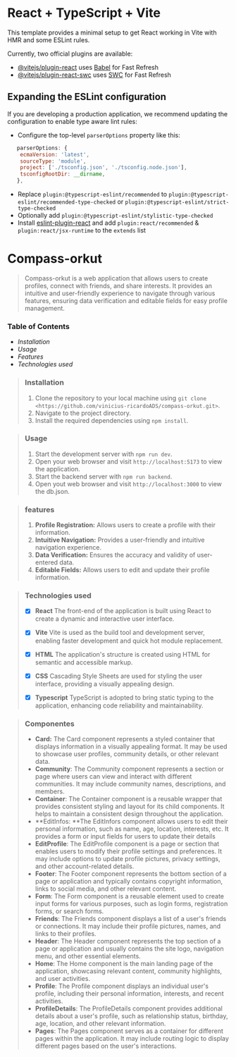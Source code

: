 # React + TypeScript + Vite

This template provides a minimal setup to get React working in Vite with HMR and some ESLint rules.

Currently, two official plugins are available:

- [@vitejs/plugin-react](https://github.com/vitejs/vite-plugin-react/blob/main/packages/plugin-react/README.md) uses [Babel](https://babeljs.io/) for Fast Refresh
- [@vitejs/plugin-react-swc](https://github.com/vitejs/vite-plugin-react-swc) uses [SWC](https://swc.rs/) for Fast Refresh

## Expanding the ESLint configuration

If you are developing a production application, we recommend updating the configuration to enable type aware lint rules:

- Configure the top-level `parserOptions` property like this:

```js
   parserOptions: {
    ecmaVersion: 'latest',
    sourceType: 'module',
    project: ['./tsconfig.json', './tsconfig.node.json'],
    tsconfigRootDir: __dirname,
   },
```

- Replace `plugin:@typescript-eslint/recommended` to `plugin:@typescript-eslint/recommended-type-checked` or `plugin:@typescript-eslint/strict-type-checked`
- Optionally add `plugin:@typescript-eslint/stylistic-type-checked`
- Install [eslint-plugin-react](https://github.com/jsx-eslint/eslint-plugin-react) and add `plugin:react/recommended` & `plugin:react/jsx-runtime` to the `extends` list

# Compass-orkut

> Compass-orkut is a web application that allows users to create profiles, connect with friends, and share interests. It provides an intuitive and user-friendly experience to navigate through various features, ensuring data verification and editable fields for easy profile management.



### Table of Contents

- *Installation*
- *Usage*
- *Features*
- *Technologies used*



>### Installation
>
>1. Clone the repository to your local machine using `git clone <https://github.com/vinicius-ricardoADS/compass-orkut.git>`.
>2. Navigate to the project directory.
>3. Install the required dependencies using `npm install`.



> ### Usage
>
> 1. Start the development server with `npm run dev`.
> 2. Open your web browser and visit `http://localhost:5173` to view the application.
> 3. Start the backend server with `npm run backend`.
> 4. Open yout web browser and visit `http://localhost:3000` to view the db.json.



> ### features
>
> 1. **Profile Registration:** Allows users to create a profile with their information.
> 2. **Intuitive Navigation:** Provides a user-friendly and intuitive navigation experience.
> 3. **Data Verification:** Ensures the accuracy and validity of user-entered data.
> 4. **Editable Fields:** Allows users to edit and update their profile information.



> ### Technologies used
>
> -[x] **React** The front-end of the application is built using React to create a dynamic and interactive user interface.
>
> -[x] **Vite** Vite is used as the build tool and development server, enabling faster development and quick hot module replacement.
>
> -[x] **HTML** The application's structure is created using HTML for semantic and accessible markup.
>
> -[x] **CSS** Cascading Style Sheets are used for styling the user interface, providing a visually appealing design.
>
> -[x] **Typescript** TypeScript is adopted to bring static typing to the application, enhancing code reliability and maintainability.



> ### Componentes
>
> - **Card:** The Card component represents a styled container that displays information in a visually appealing format. It may be used to showcase user profiles, community details, or other relevant data.
> - **Community**: The Community component represents a section or page where users can view and interact with different communities. It may include community names, descriptions, and members.
> - **Container**: The Container component is a reusable wrapper that provides consistent styling and layout for its child components. It helps to maintain a consistent design throughout the application.
> - **EditInfos: **The EditInfors component allows users to edit their personal information, such as name, age, location, interests, etc. It provides a form or input fields for users to update their details
> - **EditProfile**: The EditProfile component is a page or section that enables users to modify their profile settings and preferences. It may include options to update profile pictures, privacy settings, and other account-related details.
> - **Footer**: The Footer component represents the bottom section of a page or application and typically contains copyright information, links to social media, and other relevant content.
> - **Form**: The Form component is a reusable element used to create input forms for various purposes, such as login forms, registration forms, or search forms.
> - **Friends**: The Friends component displays a list of a user's friends or connections. It may include their profile pictures, names, and links to their profiles.
> - **Header**: The Header component represents the top section of a page or application and usually contains the site logo, navigation menu, and other essential elements.
> - **Home**: The Home component is the main landing page of the application, showcasing relevant content, community highlights, and user activities.
> - **Profile**: The Profile component displays an individual user's profile, including their personal information, interests, and recent activities.
> - **ProfileDetails**: The ProfileDetails component provides additional details about a user's profile, such as relationship status, birthday, age, location, and other relevant information.
> - **Pages**: The Pages component serves as a container for different pages within the application. It may include routing logic to display different pages based on the user's interactions.





